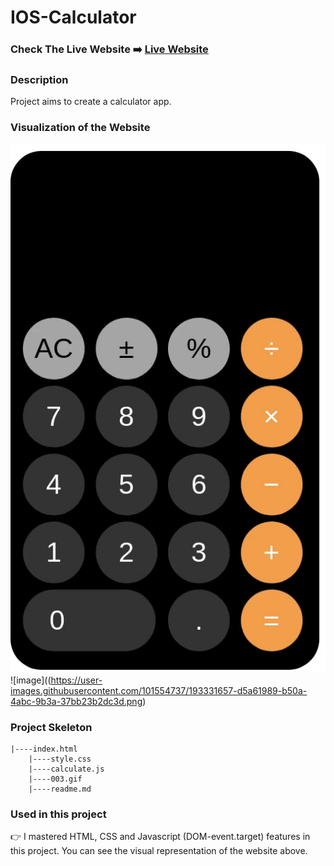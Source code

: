 # IOS-Calculator 

### Check The Live Website ➡️ [Live Website](https://sekunev.github.io/IOS_Calculator/)

### Description

Project aims to create a calculator app.

### Visualization of the Website

![image](https://github.com/Sekunev/IOS_Calculator/blob/main/003.gif)
![image]((https://user-images.githubusercontent.com/101554737/193331657-d5a61989-b50a-4abc-9b3a-37bb23b2dc3d.png)



### Project Skeleton

    |----index.html  
        |----style.css   
        |----calculate.js
        |----003.gif
        |----readme.md 

### Used in this project

👉 I mastered HTML, CSS and Javascript (DOM-event.target) features in this project. You can see the visual representation of the website above.
